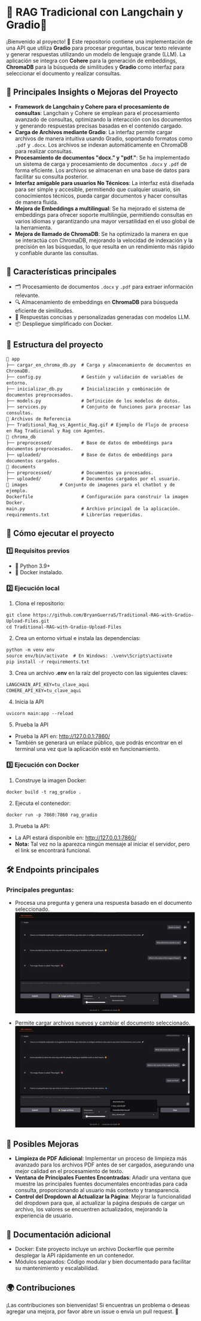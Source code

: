 # 🚀 RAG Tradicional con Langchain y Gradio🌟
¡Bienvenido al proyecto! 🎉 Este repositorio contiene una implementación de una API que utiliza **Gradio** para procesar preguntas, buscar texto relevante y generar respuestas utilizando un modelo de lenguaje grande (LLM). La aplicación se integra con **Cohere** para la generación de embeddings, **ChromaDB** para la búsqueda de similitudes y **Gradio** como interfaz para seleccionar el documento y realizar consultas.

## 🧠 Principales Insights o Mejoras del Proyecto
- **Framework de Langchain y Cohere para el procesamiento de consultas**: Langchain y Cohere se emplean para el procesamiento avanzado de consultas, optimizando la interacción con los documentos y generando respuestas precisas basadas en el contenido cargado.
- **Carga de Archivos mediante Gradio**: La interfaz permite cargar archivos de manera intuitiva usando Gradio, soportando formatos como `.pdf` y `.docx`. Los archivos se indexan automáticamente en ChromaDB para realizar consultas.
- **Procesamiento de documentos "docx." y "pdf."**: Se ha implementado un sistema de carga y procesamiento de documentos `.docx` y `.pdf` de forma eficiente. Los archivos se almacenan en una base de datos para facilitar su consulta posterior.
- **Interfaz amigable para usuarios No Técnicos**: La interfaz está diseñada para ser simple y accesible, permitiendo que cualquier usuario, sin conocimientos técnicos, pueda cargar documentos y hacer consultas de manera fluida.
- **Mejora de Embeddings a multilingual**: Se ha mejorado el sistema de embeddings para ofrecer soporte multilingüe, permitiendo consultas en varios idiomas y garantizando una mayor versatilidad en el uso global de la herramienta.
- **Mejora de llamado de ChromaDB**: Se ha optimizado la manera en que se interactúa con ChromaDB, mejorando la velocidad de indexación y la precisión en las búsquedas, lo que resulta en un rendimiento más rápido y confiable durante las consultas.


## 🌟 Características principales
- 🗂️ Procesamiento de documentos `.docx` y `.pdf` para extraer información relevante.  
- 🔍 Almacenamiento de embeddings en **ChromaDB** para búsqueda eficiente de similitudes.  
- 🤖 Respuestas concisas y personalizadas generadas con modelos LLM.  
- 📦 Despliegue simplificado con Docker.  


## 📂 Estructura del proyecto
```console
📁 app  
├── cargar_en_chroma_db.py  # Carga y almacenamiento de documentos en ChromaDB.
├── config.py               # Gestión y validación de variables de entorno.
├── inicializar_db.py       # Inicialización y combinación de documentos preprocesados.
├── models.py               # Definición de los modelos de datos.
├── services.py             # Conjunto de funciones para procesar las consultas.
📁 Archivos de Referencia
├── Traditional_Rag_vs_Agentic_Rag.gif # Ejemplo de Flujo de proceso en Rag Tradicional y Rag con Agentes.
📁 chroma_db
├── preprocessed/           # Base de datos de embeddings para documentos preprocesados.
├── uploaded/               # Base de datos de embeddings para documentos cargados.
📁 documents
├── preprocessed/           # Documentos ya procesados.
├── uploaded/               # Documentos cargados por el usuario.
📁 images		    # Conjunto de imagenes para el chatbot y de ejemplo.
Dockerfile                  # Configuración para construir la imagen Docker.
main.py                     # Archivo principal de la aplicación.
requirements.txt            # Librerías requeridas.
```

## 🚀 Cómo ejecutar el proyecto
### 1️⃣ Requisitos previos
- 🐍 Python 3.9+  
- 🐳 Docker instalado.  

### 2️⃣ Ejecución local
1. Clona el repositorio:
```console
git clone https://github.com/BryanGuerraS/Traditional-RAG-with-Gradio-Upload-Files.git
cd Traditional-RAG-with-Gradio-Upload-Files
```
2. Crea un entorno virtual e instala las dependencias:
```console
python -m venv env
source env/bin/activate  # En Windows: .\venv\Scripts\activate
pip install -r requirements.txt
```

3. Crea un archivo **.env** en la raíz del proyecto con las siguientes claves:
```console
LANGCHAIN_API_KEY=tu_clave_aqui
COHERE_API_KEY=tu_clave_aqui
```

4. Inicia la API
```console
uvicorn main:app --reload
```
5. Prueba la API
- Prueba la API en: http://127.0.0.1:7860/
- También se generará un enlace público, que podrás encontrar en el terminal una vez que la aplicación esté en funcionamiento.

### 3️⃣ Ejecución con Docker
1. Construye la imagen Docker:
```console
docker build -t rag_gradio .
```
2. Ejecuta el contenedor:
```console
docker run -p 7860:7860 rag_gradio
```
3. Prueba la API:
- La API estará disponible en: http://127.0.0.1:7860/
- **Nota:** Tal vez no la aparezca ningún mensaje al iniciar el servidor, pero el link se encontrará funcional.

## 🛠️ Endpoints principales
### Principales preguntas:
- Procesa una pregunta y genera una respuesta basado en el documento seleccionado.
![Ejemplo_01](images/img_example_01.jpg)

- Permite cargar archivos nuevos y cambiar el documento seleccionado.
![Ejemplo_02](images/img_example_02.jpg)

## 📖 Posibles Mejoras
- **Limpieza de PDF Adicional**: Implementar un proceso de limpieza más avanzado para los archivos PDF antes de ser cargados, asegurando una mejor calidad en el procesamiento de texto.
- **Ventana de Principales Fuentes Encontradas**: Añadir una ventana que muestre las principales fuentes documentales encontradas para cada consulta, proporcionando al usuario más contexto y transparencia.
- **Control del Dropdown al Actualizar la Página**: Mejorar la funcionalidad del dropdown para que, al actualizar la página después de cargar un archivo, los valores se encuentren actualizados, mejorando la experiencia de usuario.


## 📖 Documentación adicional
- Docker: Este proyecto incluye un archivo Dockerfile que permite desplegar la API rápidamente en un contenedor.
- Módulos separados: Código modular y bien documentado para facilitar su mantenimiento y escalabilidad.


## 🌍 Contribuciones
¡Las contribuciones son bienvenidas! Si encuentras un problema o deseas agregar una mejora, por favor abre un issue o envía un pull request. 🙌